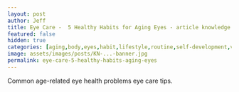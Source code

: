 ```yaml
---
layout: post
author: Jeff
title: Eye Care -  5 Healthy Habits for Aging Eyes - article knowledge
featured: false
hidden: true
categories: [aging,body,eyes,habit,lifestyle,routine,self-development,vision,article,care,healthy,knowledge]
image: assets/images/posts/KN-...-banner.jpg
permalink: eye-care-5-healthy-habits-aging-eyes
---
```

Common age-related eye health problems eye care tips.
